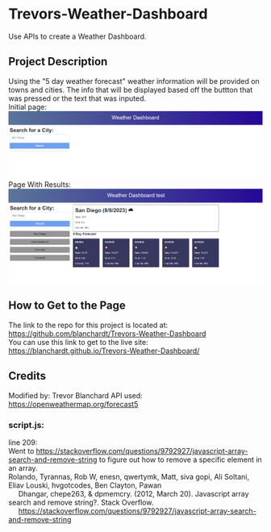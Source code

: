 # Trevors-Weather-Dashboard
Use APIs to create a Weather Dashboard.  

## Project Description
Using the "5 day weather forecast" weather information will be provided on towns and cities.  The info that will be displayed based off the buttton that was pressed or the text that was inputed.  
Initial page:  
![The Weather Dashboard opened for the first time.  text that says Weather Dashboard and Search for a City on the page.](./assets/images/initial-load.png)  
Page With Results:  
![The Weather Dashboard Page with results from San Diego showing the weather from 8/8/2023 and the next 5 days of weather](./assets/images/colorado-results.png)  


## How to Get to the Page  
The link to the repo for this project is located at: https://github.com/blanchardt/Trevors-Weather-Dashboard   
You can use this link to get to the live site: https://blanchardt.github.io/Trevors-Weather-Dashboard/   

## Credits  
Modified by: Trevor Blanchard 
API used: https://openweathermap.org/forecast5  

### script.js:  

line 209:  
Went to https://stackoverflow.com/questions/9792927/javascript-array-search-and-remove-string to figure out how to remove a
specific element in an array.  
Rolando, Tyrannas, Rob W, enesn, qwertymk, Matt, siva gopi, Ali Soltani, Eliav Louski, hvgotcodes, Ben Clayton, Pawan  
&nbsp;&nbsp;&nbsp;&nbsp;&nbsp;Dhangar, chepe263, &amp; dpmemcry. (2012, March 20). Javascript array search and remove string?. Stack Overflow. 
&nbsp;&nbsp;&nbsp;&nbsp;&nbsp;https://stackoverflow.com/questions/9792927/javascript-array-search-and-remove-string 